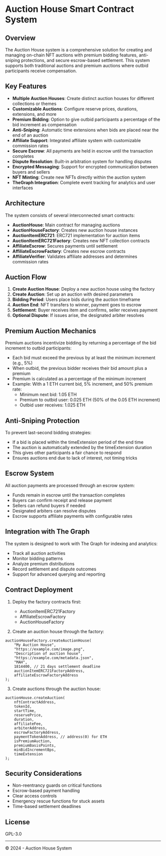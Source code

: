 # Auction House Smart Contract System

## Overview

The Auction House system is a comprehensive solution for creating and managing on-chain NFT auctions with premium bidding features, anti-sniping protections, and secure escrow-based settlement. This system supports both traditional auctions and premium auctions where outbid participants receive compensation.

## Key Features

- **Multiple Auction Houses**: Create distinct auction houses for different collections or themes
- **Customizable Auctions**: Configure reserve prices, durations, extensions, and more
- **Premium Bidding**: Option to give outbid participants a percentage of the bid increment as compensation
- **Anti-Sniping**: Automatic time extensions when bids are placed near the end of an auction
- **Affiliate Support**: Integrated affiliate system with customizable commission rates
- **Secure Escrow**: All payments are held in escrow until the transaction completes
- **Dispute Resolution**: Built-in arbitration system for handling disputes
- **Encrypted Messaging**: Support for encrypted communication between buyers and sellers
- **NFT Minting**: Create new NFTs directly within the auction system
- **TheGraph Integration**: Complete event tracking for analytics and user interfaces

## Architecture

The system consists of several interconnected smart contracts:

- **AuctionHouse**: Main contract for managing auctions
- **AuctionHouseFactory**: Creates new auction house instances
- **AuctionItemERC721**: ERC721 implementation for auction items
- **AuctionItemERC721Factory**: Creates new NFT collection contracts
- **AffiliateEscrow**: Secures payments until settlement
- **AffiliateEscrowFactory**: Creates new escrow contracts
- **AffiliateVerifier**: Validates affiliate addresses and determines commission rates

## Auction Flow

1. **Create Auction House**: Deploy a new auction house using the factory
2. **Create Auction**: Set up an auction with desired parameters
3. **Bidding Period**: Users place bids during the auction timeframe
4. **Auction End**: NFT transfers to winner, payment goes to escrow
5. **Settlement**: Buyer receives item and confirms, seller receives payment
6. **Optional Dispute**: If issues arise, the designated arbiter resolves

## Premium Auction Mechanics

Premium auctions incentivize bidding by returning a percentage of the bid increment to outbid participants:

- Each bid must exceed the previous by at least the minimum increment (e.g., 5%)
- When outbid, the previous bidder receives their bid amount plus a premium
- Premium is calculated as a percentage of the minimum increment
- Example: With a 1 ETH current bid, 5% increment, and 50% premium rate:
  - Minimum next bid: 1.05 ETH
  - Premium to outbid user: 0.025 ETH (50% of the 0.05 ETH increment)
  - Outbid user receives: 1.025 ETH

## Anti-Sniping Protection

To prevent last-second bidding strategies:

- If a bid is placed within the timeExtension period of the end time
- The auction is automatically extended by the timeExtension duration
- This gives other participants a fair chance to respond
- Ensures auctions end due to lack of interest, not timing tricks

## Escrow System

All auction payments are processed through an escrow system:

- Funds remain in escrow until the transaction completes
- Buyers can confirm receipt and release payment
- Sellers can refund buyers if needed
- Designated arbiters can resolve disputes
- Escrow supports affiliate payments with configurable rates

## Integration with The Graph

The system is designed to work with The Graph for indexing and analytics:

- Track all auction activities
- Monitor bidding patterns
- Analyze premium distributions
- Record settlement and dispute outcomes
- Support for advanced querying and reporting

## Contract Deployment

1. Deploy the factory contracts first:
   - AuctionItemERC721Factory
   - AffiliateEscrowFactory
   - AuctionHouseFactory

2. Create an auction house through the factory:
```solidity
auctionHouseFactory.createAuctionHouse(
    "My Auction House",
    "https://example.com/image.png",
    "Description of auction house",
    "https://example.com/metadata.json",
    "MAH",
    1814400, // 21 days settlement deadline
    auctionItemERC721FactoryAddress,
    affiliateEscrowFactoryAddress
);
```

3. Create auctions through the auction house:
```solidity
auctionHouse.createAuction(
    nftContractAddress,
    tokenId,
    startTime,
    reservePrice,
    duration,
    affiliateFee,
    arbiterAddress,
    escrowFactoryAddress,
    paymentTokenAddress, // address(0) for ETH
    isPremiumAuction,
    premiumBasisPoints,
    minBidIncrementBps,
    timeExtension
);
```

## Security Considerations

- Non-reentrancy guards on critical functions
- Escrow-based payment handling
- Clear access controls
- Emergency rescue functions for stuck assets
- Time-based settlement deadlines

## License

GPL-3.0

---

© 2024 - Auction House System
